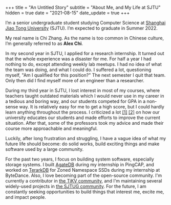 +++
title = "An Untitled Story"
subtitle = "About Me, and My Life at SJTU"
hidden = true
date = "2021-08-15"
date_update = true
+++

I’m a senior undergraduate student studying Computer Science at [Shanghai Jiao Tong University](http://en.sjtu.edu.cn/) (SJTU). I’m expected to graduate in Summer 2022.

My real name is Chi Zhang. As the name is too common in Chinese culture, I’m generally referred to as **Alex Chi**.

In my second year in SJTU, I applied for a research internship. It turned out that the whole experience was a disaster for me. For half a year I had nothing to do, except attending weekly lab meetups. I had no idea of what the team was doing, and what I could do. I suffered a lot, questioning myself, "Am I qualified for this position?" The next semester I quit that team. Only then did I find myself more of an engineer than a researcher.

During my third year in SJTU, I lost interest in most of my courses, where teachers taught outdated materials which I would never use in my career in a tedious and boring way, and our students competed for GPA in a non-sense way. It is relatively easy for me to get a high score, but I could hardly learn anything throughout the process. I criticized a lot [[1]](https://zhuanlan.zhihu.com/p/345269981) [[2]](https://survivesjtu.gitbook.io/survivesjtumanual/fu-lu/ben-ke-sheng-zhuan-ye-jie-shao-todo/cs-zi-jiu-zhi-bei) on how our university educates our students and made efforts to improve the current situation. After that, some of the professors took my advice and made their course more approachable and meaningful.

Luckily, after long frustration and struggling, I have a vague idea of what my future life should become: do solid works, build exciting things and make software used by a large community.

For the past two years, I focus on building system software, especially storage systems. I built [AgateDB](https://github.com/tikv/agatedb) during my internship in PingCAP, and worked on [TerarkDB](https://github.com/bytedance/terarkdb) for Zoned Namespace SSDs during my internship at ByteDance. Also, I love becoming part of the open-source community. I'm currently a contributor in [the TiKV community](https://tikv.org), and I'm maintaining several widely-used projects in [the SJTUG community](https://github.com/sjtug). For the future, I am constantly seeking opportunities to build things that interest me, excite me, and impact people.
